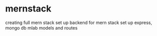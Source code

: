 # mernstack
creating full mern stack
set up backend for mern stack
set up express, mongo db mlab
models and routes
